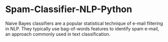 # Spam-Classifier-NLP-Python
Naive Bayes classifiers are a popular statistical technique of e-mail filtering in NLP. They typically use bag-of-words features to identify spam e-mail, an approach commonly used in text classification.
